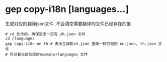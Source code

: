 # gep copy-i18n [languages...]

生成对应的翻译json文件, 不会清空需要翻译的文件已经存在的值

```shell
# cd 到你的，确保里面一定有 zh.json 文件
cd /languages
gep copy-i18n en th # 表示生成和zh.json 里面一样的键的 en.json, th.json 文件
# 可以看当前仓库的example/languages 文件
```

